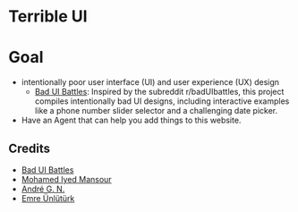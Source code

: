 # Terrible UI

# Goal

- intentionally poor user interface (UI) and user experience (UX) design
  - [Bad UI Battles](https://goulartnogueira.github.io/BadUI/): Inspired by the subreddit r/badUIbattles, this project compiles intentionally bad UI designs, including interactive examples like a phone number slider selector and a challenging date picker.
- Have an Agent that can help you add things to this website.

## Credits

- [Bad UI Battles](https://goulartnogueira.github.io/BadUI/)
- [Mohamed Iyed Mansour](https://github.com/imansour12)
- [André G. N.](https://github.com/GoulartNogueira)
- [Emre Ünlütürk](https://github.com/i01000101)
